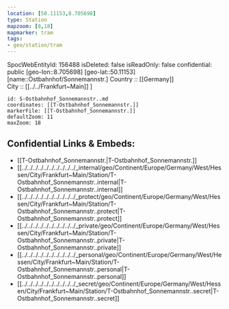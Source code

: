 ```yaml
---
location: [50.11153,8.705698] 
type: Station 
mapzoom: [8,18] 
mapmarker: tram 
tags:
- geo/station/tram
---
```

SpocWebEntityId: 156488
isDeleted: false
isReadOnly: false
confidential: public
[geo-lon::8.705698] 
[geo-lat::50.11153] 
[name::Ostbahnhof/Sonnemannstr.] 
Country :: [[Germany]]  
City :: [[../../Frankfurt~Main]] ] 


```leaflet
id: S-Ostbahnhof_Sonnemannstr..md
coordinates: [[T-Ostbahnhof_Sonnemannstr.]] 
markerFile: [[T-Ostbahnhof_Sonnemannstr.]] 
defaultZoom: 11 
maxZoom: 18
```


## Confidential Links & Embeds: 
- [[T-Ostbahnhof_Sonnemannstr.|T-Ostbahnhof_Sonnemannstr.]] 
- [[../../../../../../../../../../_internal/geo/Continent/Europe/Germany/West/Hessen/City/Frankfurt~Main/Station/T-Ostbahnhof_Sonnemannstr..internal|T-Ostbahnhof_Sonnemannstr..internal]] 
- [[../../../../../../../../../../_protect/geo/Continent/Europe/Germany/West/Hessen/City/Frankfurt~Main/Station/T-Ostbahnhof_Sonnemannstr..protect|T-Ostbahnhof_Sonnemannstr..protect]] 
- [[../../../../../../../../../../_private/geo/Continent/Europe/Germany/West/Hessen/City/Frankfurt~Main/Station/T-Ostbahnhof_Sonnemannstr..private|T-Ostbahnhof_Sonnemannstr..private]] 
- [[../../../../../../../../../../_personal/geo/Continent/Europe/Germany/West/Hessen/City/Frankfurt~Main/Station/T-Ostbahnhof_Sonnemannstr..personal|T-Ostbahnhof_Sonnemannstr..personal]] 
- [[../../../../../../../../../../_secret/geo/Continent/Europe/Germany/West/Hessen/City/Frankfurt~Main/Station/T-Ostbahnhof_Sonnemannstr..secret|T-Ostbahnhof_Sonnemannstr..secret]] 
